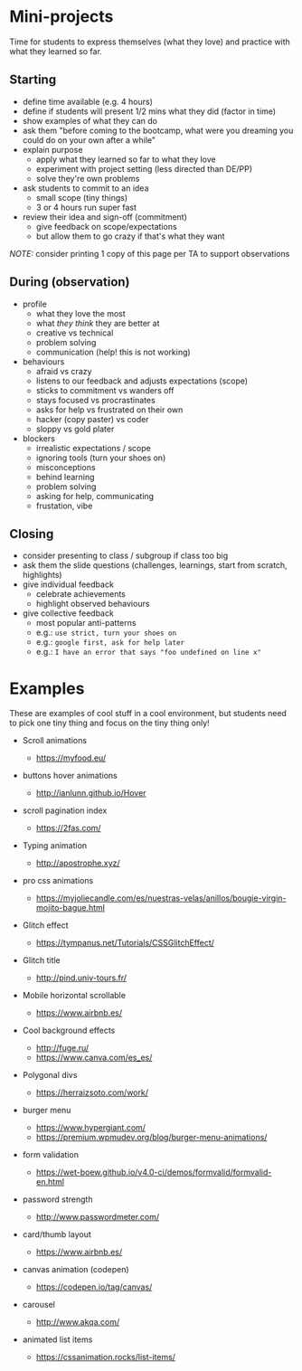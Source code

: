 # Mini-projects

Time for students to express themselves (what they love) and practice with what they learned so far.

## Starting
- define time available (e.g. 4 hours)
- define if students will present 1/2 mins what they did (factor in time)
- show examples of what they can do
- ask them "before coming to the bootcamp, what were you dreaming you could do on your own after a while"
- explain purpose
  - apply what they learned so far to what they love
  - experiment with project setting (less directed than DE/PP)
  - solve they're own problems
- ask students to commit to an idea
  - small scope (tiny things)
  - 3 or 4 hours run super fast
- review their idea and sign-off (commitment)
  - give feedback on scope/expectations
  - but allow them to go crazy if that's what they want

*NOTE:* consider printing 1 copy of this page per TA to support observations

## During (observation)
- profile
  - what they love the most
  - what *they think* they are better at
  - creative vs technical
  - problem solving
  - communication (help! this is not working)
- behaviours
  - afraid vs crazy
  - listens to our feedback and adjusts expectations (scope)
  - sticks to commitment vs wanders off
  - stays focused vs procrastinates
  - asks for help vs frustrated on their own
  - hacker (copy paster) vs coder
  - sloppy  vs gold plater
- blockers
  - irrealistic expectations / scope
  - ignoring tools (turn your shoes on)
  - misconceptions
  - behind learning
  - problem solving
  - asking for help, communicating
  - frustation, vibe

## Closing
- consider presenting to class / subgroup if class too big
- ask them the slide questions (challenges, learnings, start from scratch, highlights)
- give individual feedback
  - celebrate achievements
  - highlight observed behaviours
- give collective feedback
  - most popular anti-patterns
  - e.g.: `use strict, turn your shoes on`
  - e.g.: `google first, ask for help later`
  - e.g.: `I have an error that says "foo undefined on line x"`

# Examples

These are examples of cool stuff in a cool environment, but students need to pick one tiny thing and focus on the tiny thing only!

- Scroll animations
  - https://myfood.eu/

- buttons hover animations
  - http://ianlunn.github.io/Hover

- scroll pagination index
  - https://2fas.com/

- Typing animation
  - http://apostrophe.xyz/

- pro css animations
  - https://myjoliecandle.com/es/nuestras-velas/anillos/bougie-virgin-mojito-bague.html

- Glitch effect
  - https://tympanus.net/Tutorials/CSSGlitchEffect/

- Glitch title
  - http://pind.univ-tours.fr/

- Mobile horizontal scrollable
  - https://www.airbnb.es/

- Cool background effects
  - http://fuge.ru/
  - https://www.canva.com/es_es/

- Polygonal divs
  - https://herraizsoto.com/work/

- burger menu
  - https://www.hypergiant.com/
  - https://premium.wpmudev.org/blog/burger-menu-animations/

- form validation
  - https://wet-boew.github.io/v4.0-ci/demos/formvalid/formvalid-en.html

- password strength
  - http://www.passwordmeter.com/

- card/thumb layout
  - https://www.airbnb.es/

- canvas animation (codepen)
  - https://codepen.io/tag/canvas/

- carousel
  - http://www.akqa.com/

- animated list items
  - https://cssanimation.rocks/list-items/

